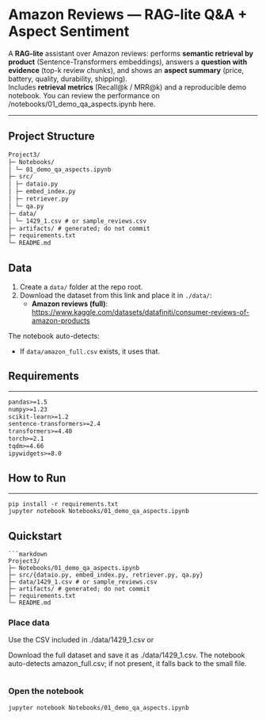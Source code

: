 # Amazon Reviews — RAG-lite Q&A + Aspect Sentiment

A **RAG-lite** assistant over Amazon reviews: performs **semantic retrieval by product** (Sentence-Transformers embeddings), answers a **question with evidence** (top-k review chunks), and shows an **aspect summary** (price, battery, quality, durability, shipping).  
Includes **retrieval metrics** (Recall@k / MRR@k) and a reproducible demo notebook.
You can review the performance on /notebooks/01_demo_qa_aspects.ipynb here.

---

## Project Structure



```markdown
Project3/
├─ Notebooks/
│ └─ 01_demo_qa_aspects.ipynb
├─ src/
│ ├─ dataio.py
│ ├─ embed_index.py
│ ├─ retriever.py
│ └─ qa.py
├─ data/
│ └─ 1429_1.csv # or sample_reviews.csv
├─ artifacts/ # generated; do not commit
├─ requirements.txt
└─ README.md


```
## Data

1) Create a `data/` folder at the repo root.
2) Download the dataset from this link and place it in `./data/`:
   - **Amazon reviews (full)**: <https://www.kaggle.com/datasets/datafiniti/consumer-reviews-of-amazon-products>
   

The notebook auto-detects:
- If `data/amazon_full.csv` exists, it uses that.

## Requirements

---

```markdown
pandas>=1.5
numpy>=1.23
scikit-learn>=1.2
sentence-transformers>=2.4
transformers>=4.40
torch>=2.1
tqdm>=4.66
ipywidgets>=8.0


```
## How to Run
---

```markdown
pip install -r requirements.txt
jupyter notebook Notebooks/01_demo_qa_aspects.ipynb


```
## Quickstart
```
```markdown
Project3/
├─ Notebooks/01_demo_qa_aspects.ipynb
├─ src/{dataio.py, embed_index.py, retriever.py, qa.py}
├─ data/1429_1.csv # or sample_reviews.csv
├─ artifacts/ # generated; do not commit
├─ requirements.txt
└─ README.md
```
### Place data

Use the CSV included in ./data/1429_1.csv or

Download the full dataset and save it as ./data/1429_1.csv.
The notebook auto-detects amazon_full.csv; if not present, it falls back to the small file.
```

```
### Open the notebook
```
jupyter notebook Notebooks/01_demo_qa_aspects.ipynb
